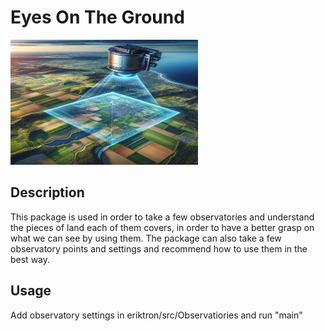 # Eyes On The Ground

<img src="/build/Eriktron_image.png" alt="Image of a camera scanning a piece of land" width="300" height="200">

## Description
This package is used in order to take a few observatories and understand the pieces of land each of them covers, in order to have a better grasp on what we can see by using them.
The package can also take a few observatory points and settings and recommend how to use them in the best way.

## Usage
Add observatory settings in eriktron/src/Observatiories and run "main"
